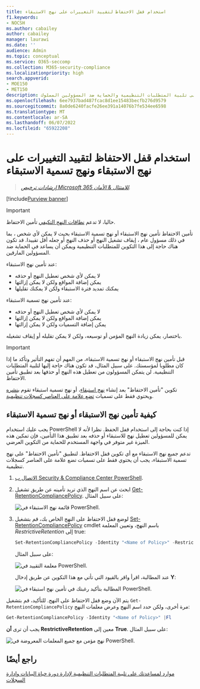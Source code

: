 ```yaml
---
title: استخدام قفل الاحتفاظ لتقييد التغييرات على نهج الاستبقاء
f1.keywords:
- NOCSH
ms.author: cabailey
author: cabailey
manager: laurawi
ms.date: ''
audience: Admin
ms.topic: conceptual
ms.service: O365-seccomp
ms.collection: M365-security-compliance
ms.localizationpriority: high
search.appverid:
- MOE150
- MET150
description: استخدم قفل الاحتفاظ مع نهج الاستبقاء ونهج تسمية الاستبقاء لمساعدتك على تلبية المتطلبات التنظيمية والحماية ضد المسؤولين المملوك.
ms.openlocfilehash: 6ee7937bad487fcac8d1ee15483becfb276d9579
ms.sourcegitcommit: 8a0de6240facfe26ee391a14076b7fe534ee6598
ms.translationtype: MT
ms.contentlocale: ar-SA
ms.lasthandoff: 06/07/2022
ms.locfileid: "65922208"
---
```

# <a name="use-preservation-lock-to-restrict-changes-to-retention-policies-and-retention-label-policies"></a>استخدام قفل الاحتفاظ لتقييد التغييرات على نهج الاستبقاء ونهج تسمية الاستبقاء

>*[إرشادات ترخيص Microsoft 365 للامتثال & الأمان](/office365/servicedescriptions/microsoft-365-service-descriptions/microsoft-365-tenantlevel-services-licensing-guidance/microsoft-365-security-compliance-licensing-guidance).*

[!include[Purview banner](../includes/purview-rebrand-banner.md)]

> [!IMPORTANT]
> حاليا، لا تدعم [نطاقات النهج التكيفي](retention.md#adaptive-or-static-policy-scopes-for-retention) تأمين الاحتفاظ.

تأمين الاحتفاظ تأمين نهج الاستبقاء أو نهج تسمية الاستبقاء بحيث لا يمكن لأي شخص ، بما في ذلك مسؤول عام ، إيقاف تشغيل النهج أو حذف النهج أو جعله أقل تقييدا. قد تكون هناك حاجة إلى هذا التكوين للمتطلبات التنظيمية ويمكن أن يساعد في الحماية ضد المسؤولين المارقين.

عند تأمين نهج الاستبقاء:

- لا يمكن لأي شخص تعطيل النهج أو حذفه
- يمكن إضافة المواقع ولكن لا يمكن إزالتها
- يمكنك تمديد فترة الاستبقاء ولكن لا يمكنك تقليلها

عند تأمين نهج تسمية الاستبقاء:

- لا يمكن لأي شخص تعطيل النهج أو حذفه
- يمكن إضافة المواقع ولكن لا يمكن إزالتها
- يمكن إضافة التسميات ولكن لا يمكن إزالتها

باختصار، يمكن زيادة النهج المؤمن أو توسيعه، ولكن لا يمكن تقليله أو إيقاف تشغيله.

> [!IMPORTANT]
> قبل تأمين نهج الاستبقاء أو نهج تسمية الاستبقاء، من المهم أن تفهم التأثير وتأكد ما إذا كان مطلوبا لمؤسستك. على سبيل المثال، قد تكون هناك حاجة إليها لتلبية المتطلبات التنظيمية. لن يتمكن المسؤولون من تعطيل هذه النهج أو حذفها بعد تطبيق تأمين الاحتفاظ.

تكوين "تأمين الاحتفاظ" بعد إنشاء [نهج استبقاء](create-retention-policies.md)، أو نهج تسمية استبقاء تقوم [بنشره](create-apply-retention-labels.md) ويحتوي فقط على تسميات [تضع علامة على العناصر كسجلات تنظيمية](records-management.md#records).

## <a name="how-to-lock-a-retention-policy-or-retention-label-policy"></a>كيفية تأمين نهج الاستبقاء أو نهج تسمية الاستبقاء

يجب عليك استخدام PowerShell إذا كنت بحاجة إلى استخدام قفل الحفظ. نظرا لأنه لا يمكن للمسؤولين تعطيل نهج للاستبقاء أو حذفه بعد تطبيق هذا التأمين، فإن تمكين هذه الميزة غير متوفر في واجهة المستخدم للحماية من التكوين العرضي.

تدعم جميع نهج الاستبقاء مع أي تكوين قفل الاحتفاظ. لتطبيق "تأمين الاحتفاظ" على نهج تسمية الاستبقاء، يجب أن يحتوي فقط على تسميات تضع علامة على العناصر كسجلات تنظيمية.

1. [الاتصال ب Security & Compliance Center PowerShell](/powershell/exchange/connect-to-scc-powershell).

2. ابحث عن اسم النهج الذي تريد تأمينه عن طريق تشغيل [Get-RetentionCompliancePolicy](/powershell/module/exchange/get-retentioncompliancepolicy). على سبيل المثال:
    
   ![قائمة نهج الاستبقاء في PowerShell.](../media/retention-policy-preservation-lock-get-retentioncompliancepolicy.PNG)

3. لوضع قفل الاحتفاظ على النهج الخاص بك، قم بتشغيل [Set-RetentionCompliancePolicy](/powershell/module/exchange/set-retentioncompliancepolicy) cmdlet باسم النهج، وتعيين المعلمة *RestrictiveRetention* إلى true:
    
    ```powershell
    Set-RetentionCompliancePolicy -Identity "<Name of Policy>" -RestrictiveRetention $true
    ```
    
    على سبيل المثال:
    
    ![معلمة التقييد في PowerShell.](../media/retention-policy-preservation-lock-restrictiveretention.PNG)
    
     عند المطالبة، اقرأ واقر بالقيود التي تأتي مع هذا التكوين عن طريق إدخال **Y**:
    
   ![المطالبة بتأكيد رغبتك في تأمين نهج استبقاء في PowerShell.](../media/retention-policy-preservation-lock-confirmation-prompt.PNG)

يتم الآن وضع قفل الاحتفاظ على النهج. للتأكيد، قم بتشغيل `Get-RetentionCompliancePolicy` مرة أخرى، ولكن حدد اسم النهج وعرض معلمات النهج:

```powershell
Get-RetentionCompliancePolicy -Identity "<Name of Policy>" |Fl
```

يجب أن ترى **أن RestrictiveRetention** معين إلى **True**. على سبيل المثال:

![نهج مؤمن مع جميع المعلمات المعروضة في PowerShell.](../media/retention-policy-preservation-lock-locked-policy.PNG)

## <a name="see-also"></a>راجع أيضًا

[موارد لمساعدتك على تلبية المتطلبات التنظيمية لإدارة دورة حياة البيانات وإدارة السجلات](retention-regulatory-requirements.md)
